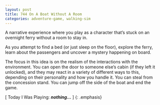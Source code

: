 ```yaml
---
layout: post
title: 744 On A Boat Without A Room
categories: adventure-game, walking-sim
---
```

A narrative experience where you play as a character that’s stuck on an overnight ferry without a room to stay in.

As you attempt to find a bed (or just sleep on the floor), explore the ferry, learn about the passengers and uncover a mystery happening on board.

The focus in this idea is on the realism of the interactions with the environment.  You can open the door to someone else’s cabin (if they left it unlocked), and they may react in a variety of different ways to this, depending on their personality and how you handle it.  You can steal from the concession stand.  You can jump off the side of the boat and end the game.

[ Today I Was Playing: ***nothing...*** ]
{: .emphasis}